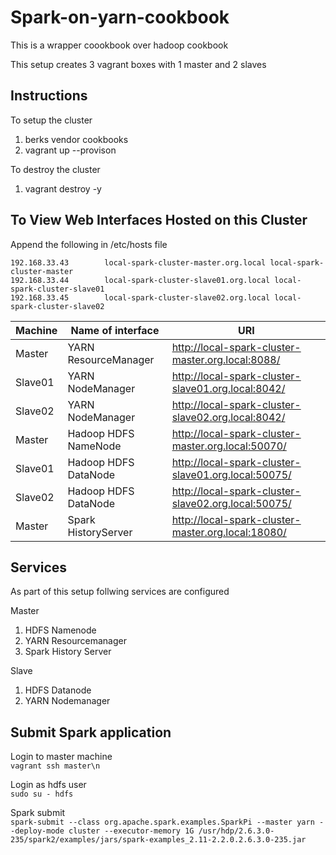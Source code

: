 # Spark-on-yarn-cookbook
This is a wrapper coookbook over hadoop cookbook

This setup creates 3 vagrant boxes with 1 master and 2 slaves

## Instructions
To setup the cluster
  1. berks vendor cookbooks
  1. vagrant up --provison

To destroy the cluster
  1. vagrant destroy -y

## To View Web Interfaces Hosted on this Cluster

Append the following in /etc/hosts file
```
192.168.33.43        local-spark-cluster-master.org.local local-spark-cluster-master
192.168.33.44        local-spark-cluster-slave01.org.local local-spark-cluster-slave01
192.168.33.45        local-spark-cluster-slave02.org.local local-spark-cluster-slave02
```
|Machine|Name of interface|URI|
|-------|-----------------|---|
|Master|YARN ResourceManager|	http://local-spark-cluster-master.org.local:8088/|
|Slave01|YARN NodeManager|	http://local-spark-cluster-slave01.org.local:8042/|
|Slave02|YARN NodeManager|	http://local-spark-cluster-slave02.org.local:8042/|
|Master|Hadoop HDFS NameNode|	http://local-spark-cluster-master.org.local:50070/|
|Slave01|Hadoop HDFS DataNode|	http://local-spark-cluster-slave01.org.local:50075/|
|Slave02|Hadoop HDFS DataNode|	http://local-spark-cluster-slave02.org.local:50075/|
|Master|Spark HistoryServer|	http://local-spark-cluster-master.org.local:18080/|



## Services
 As part of this setup follwing services are configured 

Master
  1. HDFS Namenode
  1. YARN Resourcemanager
  1. Spark History Server

Slave
  1. HDFS Datanode
  1. YARN Nodemanager
  
## Submit Spark application
Login to master machine  
  ```vagrant ssh master\n```
  
Login as hdfs user  
  ```sudo su - hdfs```  
  
Spark submit  
  ```spark-submit --class org.apache.spark.examples.SparkPi --master yarn --deploy-mode cluster --executor-memory 1G /usr/hdp/2.6.3.0-235/spark2/examples/jars/spark-examples_2.11-2.2.0.2.6.3.0-235.jar```
